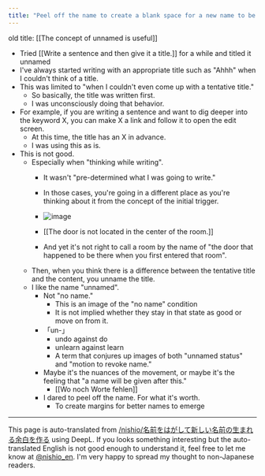 ```yaml
---
title: "Peel off the name to create a blank space for a new name to be born."
---
```


old title:  [[The concept of unnamed is useful]]
- Tried [[Write a sentence and then give it a title.]] for a while and titled it unnamed
- I've always started writing with an appropriate title such as "Ahhh" when I couldn't think of a title.
- This was limited to "when I couldn't even come up with a tentative title."
    - So basically, the title was written first.
    - I was unconsciously doing that behavior.
- For example, if you are writing a sentence and want to dig deeper into the keyword X, you can make X a link and follow it to open the edit screen.
    - At this time, the title has an X in advance.
    - I was using this as is.
- This is not good.
    - Especially when "thinking while writing".
        - It wasn't "pre-determined what I was going to write."
        - In those cases, you're going in a different place as you're thinking about it from the concept of the initial trigger.
        - ![image](https://gyazo.com/62e12c25e6d42e6ea4238384e7acd2b1/thumb/1000)

        - [[The door is not located in the center of the room.]]
        - And yet it's not right to call a room by the name of "the door that happened to be there when you first entered that room".
    - Then, when you think there is a difference between the tentative title and the content, you unname the title.
    - I like the name "unnamed".
        - Not "no name."
            - This is an image of the "no name" condition
            - It is not implied whether they stay in that state as good or move on from it.
        - 「un-」
            - undo against do
            - unlearn against learn
            - A term that conjures up images of both "unnamed status" and "motion to revoke name."
        - Maybe it's the nuances of the movement, or maybe it's the feeling that "a name will be given after this."
            - [[Wo noch Worte fehlen]]
        - I dared to peel off the name. For what it's worth.
            - To create margins for better names to emerge


---
This page is auto-translated from [/nishio/名前をはがして新しい名前の生まれる余白を作る](https://scrapbox.io/nishio/名前をはがして新しい名前の生まれる余白を作る) using DeepL. If you looks something interesting but the auto-translated English is not good enough to understand it, feel free to let me know at [@nishio_en](https://twitter.com/nishio_en). I'm very happy to spread my thought to non-Japanese readers.